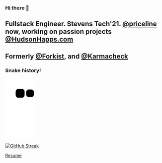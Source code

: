 ### Hi there 👋

## Fullstack Engineer. Stevens Tech'21. [@priceline](https://priceline.com) now, working on passion projects [@HudsonHapps.com](https://hudsonhapps.com)

 ## Formerly [@Forkist](https://forkist.com), and [@Karmacheck](https://karmacheck.com/#)  


### Snake history!
![snake gif](https://raw.githubusercontent.com/bsoong/bsoong/output/github-contribution-grid-snake.svg)

[![GitHub Streak](https://github-readme-streak-stats.herokuapp.com?user=bsoong&theme=buefy-dark)](https://git.io/streak-stats)

[Resume](https://docs.google.com/document/d/1xVGDN7O_gfJF2uxof5SlQz95ssRpTjQLi5lAy15MQpU/edit?usp=sharing)

<!--
**Bsoong/bsoong** 

[![Brandon's GitHub stats](https://github-readme-stats.vercel.app/api?username=bsoong)](https://github.com/anuraghazra/github-readme-stats)

All about the Hooplah
-->
